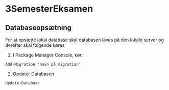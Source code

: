 # 3SemesterEksamen

## Databaseopsætning
For at opsætte lokal database skal databasen laves på den lokale server og derefter skal følgende køres
1. I Package Manager Console, kør:
```shell
Add-Migration 'navn på migration'
```
2. Opdater Databasen
```shell
Update-Database
```

